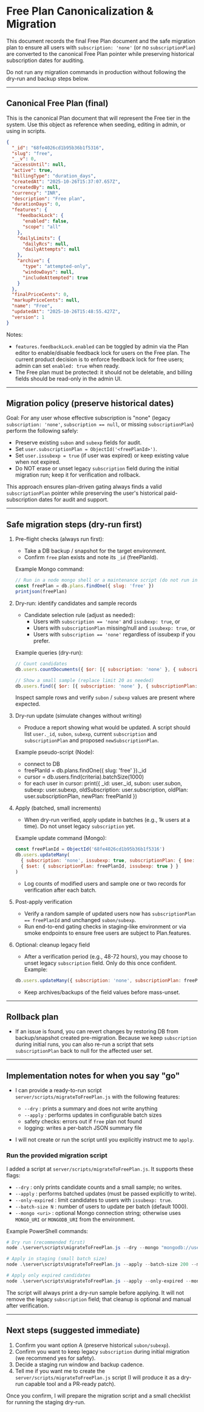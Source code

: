 # Free Plan Canonicalization & Migration

This document records the final Free Plan document and the safe migration plan to ensure all users with `subscription: 'none'` (or no `subscriptionPlan`) are converted to the canonical Free Plan pointer while preserving historical subscription dates for auditing.

Do not run any migration commands in production without following the dry-run and backup steps below.

---

## Canonical Free Plan (final)

This is the canonical Plan document that will represent the Free tier in the system. Use this object as reference when seeding, editing in admin, or using in scripts.

```json
{
  "_id": "68fe4026cd1b95b36b1f5316",
  "slug": "free",
  "__v": 0,
  "accessUntil": null,
  "active": true,
  "billingType": "duration_days",
  "createdAt": "2025-10-26T15:37:07.657Z",
  "createdBy": null,
  "currency": "INR",
  "description": "Free plan",
  "durationDays": 0,
  "features": {
    "feedbackLock": {
      "enabled": false,
      "scope": "all"
    },
    "dailyLimits": {
      "dailyRcs": null,
      "dailyAttempts": null
    },
    "archive": {
      "type": "attempted-only",
      "windowDays": null,
      "includeAttempted": true
    }
  },
  "finalPriceCents": 0,
  "markupPriceCents": null,
  "name": "Free",
  "updatedAt": "2025-10-26T15:48:55.427Z",
  "version": 1
}
```

Notes:
- `features.feedbackLock.enabled` can be toggled by admin via the Plan editor to enable/disable feedback lock for users on the Free plan. The current product decision is to enforce feedback lock for free users; admin can set `enabled: true` when ready.
- The Free plan must be protected: it should not be deletable, and billing fields should be read-only in the admin UI.

---

## Migration policy (preserve historical dates)

Goal: For any user whose effective subscription is "none" (legacy `subscription: 'none'`, `subscription == null`, or missing `subscriptionPlan`) perform the following safely:

- Preserve existing `subon` and `subexp` fields for audit.
- Set `user.subscriptionPlan = ObjectId('<freePlanId>')`.
- Set `user.issubexp = true` (if user was expired) or keep existing value when not expired.
- Do NOT erase or unset legacy `subscription` field during the initial migration run; keep it for verification and rollback.

This approach ensures plan-driven gating always finds a valid `subscriptionPlan` pointer while preserving the user's historical paid-subscription dates for audit and support.

---

## Safe migration steps (dry-run first)

1. Pre-flight checks (always run first):
   - Take a DB backup / snapshot for the target environment.
   - Confirm `free` plan exists and note its `_id` (freePlanId).

   Example Mongo command:

   ```js
   // Run in a node mongo shell or a maintenance script (do not run in prod until dry-run reviewed)
   const freePlan = db.plans.findOne({ slug: 'free' })
   printjson(freePlan)
   ```

2. Dry-run: identify candidates and sample records

   - Candidate selection rule (adjust as needed):
     - Users with `subscription == 'none'` and `issubexp: true`, or
     - Users with `subscriptionPlan` missing/null and `issubexp: true`, or
     - Users with `subscription == 'none'` regardless of issubexp if you prefer.

   Example queries (dry-run):

   ```js
   // Count candidates
   db.users.countDocuments({ $or: [{ subscription: 'none' }, { subscription: null }, { subscriptionPlan: { $exists: false } }] })

   // Show a small sample (replace limit 20 as needed)
   db.users.find({ $or: [{ subscription: 'none' }, { subscriptionPlan: { $exists: false } }] }).limit(20).pretty()
   ```

   Inspect sample rows and verify `subon` / `subexp` values are present where expected.

3. Dry-run update (simulate changes without writing)

   - Produce a report showing what would be updated. A script should list `user._id`, `subon`, `subexp`, current `subscription` and `subscriptionPlan` and proposed `newSubscriptionPlan`.

   Example pseudo-script (Node):

   - connect to DB
   - freePlanId = db.plans.findOne({ slug: 'free' })._id
   - cursor = db.users.find(criteria).batchSize(1000)
   - for each user in cursor: print({ _id: user._id, subon: user.subon, subexp: user.subexp, oldSubscription: user.subscription, oldPlan: user.subscriptionPlan, newPlan: freePlanId })

4. Apply (batched, small increments)

   - When dry-run verified, apply update in batches (e.g., 1k users at a time). Do not unset legacy `subscription` yet.

   Example update command (Mongo):

   ```js
   const freePlanId = ObjectId('68fe4026cd1b95b36b1f5316')
   db.users.updateMany(
     { subscription: 'none', issubexp: true, subscriptionPlan: { $ne: freePlanId } },
     { $set: { subscriptionPlan: freePlanId, issubexp: true } }
   )
   ```

   - Log counts of modified users and sample one or two records for verification after each batch.

5. Post-apply verification

   - Verify a random sample of updated users now has `subscriptionPlan == freePlanId` and unchanged `subon/subexp`.
   - Run end-to-end gating checks in staging-like environment or via smoke endpoints to ensure free users are subject to Plan.features.

6. Optional: cleanup legacy field

   - After a verification period (e.g., 48-72 hours), you may choose to unset legacy `subscription` field. Only do this once confident. Example:

   ```js
   db.users.updateMany({ subscription: 'none', subscriptionPlan: freePlanId }, { $unset: { subscription: 1 } })
   ```

   - Keep archives/backups of the field values before mass-unset.

---

## Rollback plan

- If an issue is found, you can revert changes by restoring DB from backup/snapshot created pre-migration. Because we keep `subscription` during initial runs, you can also re-run a script that sets `subscriptionPlan` back to null for the affected user set.

---

## Implementation notes for when you say "go"

- I can provide a ready-to-run script `server/scripts/migrateToFreePlan.js` with the following features:
  - `--dry` : prints a summary and does not write anything
  - `--apply` : performs updates in configurable batch sizes
  - safety checks: errors out if `free` plan not found
  - logging: writes a per-batch JSON summary file

- I will not create or run the script until you explicitly instruct me to `apply`.

### Run the provided migration script

I added a script at `server/scripts/migrateToFreePlan.js`. It supports these flags:

- `--dry` : only prints candidate counts and a small sample; no writes.
- `--apply` : performs batched updates (must be passed explicitly to write).
- `--only-expired` : limit candidates to users with `issubexp: true`.
- `--batch-size N` : number of users to update per batch (default 1000).
- `--mongo <uri>` : optional Mongo connection string; otherwise uses `MONGO_URI` or `MONGODB_URI` from the environment.

Example PowerShell commands:

```powershell
# Dry run (recommended first)
node .\server\scripts\migrateToFreePlan.js --dry --mongo "mongodb://user:pass@host:27017/yourdb"

# Apply in staging (small batch size)
node .\server\scripts\migrateToFreePlan.js --apply --batch-size 200 --mongo "mongodb://user:pass@host:27017/yourdb"

# Apply only expired candidates
node .\server\scripts\migrateToFreePlan.js --apply --only-expired --mongo "mongodb://..."
```

The script will always print a dry-run sample before applying. It will not remove the legacy `subscription` field; that cleanup is optional and manual after verification.

---

## Next steps (suggested immediate)

1. Confirm you want option A (preserve historical `subon/subexp`).
2. Confirm you want to keep legacy `subscription` during initial migration (we recommend yes for safety).
3. Decide a staging run window and backup cadence.
4. Tell me if you want me to create the `server/scripts/migrateToFreePlan.js` script (I will produce it as a dry-run capable tool and a PR-ready patch).

Once you confirm, I will prepare the migration script and a small checklist for running the staging dry-run.
